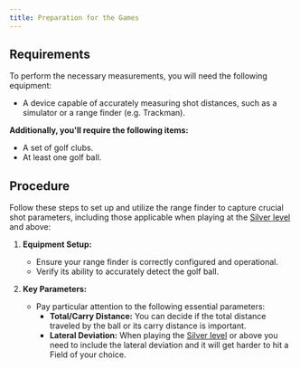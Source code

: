 ```yaml
---
title: Preparation for the Games
---
```


## Requirements

To perform the necessary measurements, you will need the following equipment:

- A device capable of accurately measuring shot distances, such as a simulator or a range finder (e.g. Trackman).

**Additionally, you'll require the following items:**

- A set of golf clubs.
- At least one golf ball.

## Procedure

Follow these steps to set up and utilize the range finder to capture crucial shot parameters, including those applicable when playing at the [Silver level](https://golf.moinjulian.com/dashboard/levels) and above:

1. **Equipment Setup:**

   - Ensure your range finder is correctly configured and operational.
   - Verify its ability to accurately detect the golf ball.

2. **Key Parameters:**
   - Pay particular attention to the following essential parameters:
     - **Total/Carry Distance:** You can decide if the total distance traveled by the ball or its carry distance is important.
     - **Lateral Deviation:** When playing the [Silver level](https://golf.moinjulian.com/dashboard/levels) or above you need to include the lateral deviation and it will get harder to hit a Field of your choice.
